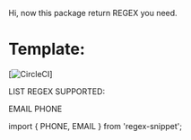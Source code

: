 Hi, now this package return REGEX you need.

# Template:
[![CircleCI](https://circleci.com/gh/hieusmiths/regex.svg?style=svg)]

LIST REGEX SUPPORTED:

EMAIL
PHONE

import { PHONE, EMAIL } from 'regex-snippet';
